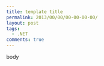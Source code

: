 ```yaml
---
title: template title
permalink: 2013/00/00/00-00-00-00/
layout: post
tags:
  - .NET
comments: true
---
```


body

